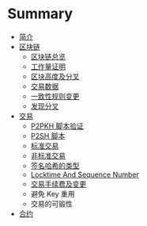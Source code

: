 # Summary

* [简介](README.md)
* [区块链](block_chain.md)
   * [区块链总览](block_chain_overview.md)
   * [工作量证明](proof_of_work.md)
   * [区块高度及分叉](block_height_and_forking.md)
   * [交易数据](transaction_data.md)
   * [一致性规则变更](consensus_rule_changes.md)
   * [发现分叉](detecting_forks.md)
* [交易](transactions.md)
   * [P2PKH 脚本验证](p2pkh_script_validation.md)
   * [P2SH 脚本](p2sh_scripts.md)
   * [标准交易](standard_transactions.md)
   * [非标准交易](non-standard_transactions.md)
   * [签名哈希的类型](signature_hash_types.md)
   * [Locktime And Sequence Number](locktime_and_sequence_number.md)
   * [交易手续费及变更](transaction_fees_and_change.md)
   * 避免 Key 重用
   * 交易的可锻性
* [合约](contracts.md)

